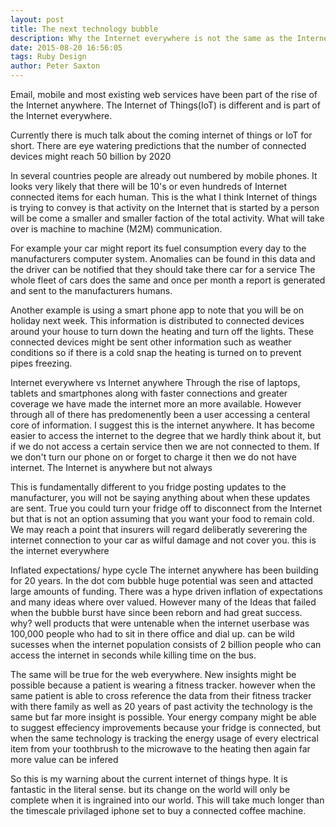 ```yaml
---
layout: post
title: The next technology bubble
description: Why the Internet everywhere is not the same as the Internet anywhere
date: 2015-08-20 16:56:05
tags: Ruby Design
author: Peter Saxton
---
```


Email, mobile and most existing web services have been part of the rise of the Internet anywhere.
The Internet of Things(IoT) is different and is part of the Internet everywhere.

Currently there is much talk about the coming internet of things or IoT for short.
There are eye watering predictions that the number of connected devices might reach 50 billion by 2020

In several countries people are already out numbered by mobile phones.
It looks very likely that there will be 10's or even hundreds of Internet connected items for each human.
This is the what I think Internet of things is trying to convey is that activity on the Internet that is started by a person will be come a smaller and smaller faction of the total activity.
What will take over is machine to machine (M2M) communication.

For example your car might report its fuel consumption every day to the manufacturers computer system.
Anomalies can be found in this data and the driver can be notified that they should take there car for a service
The whole fleet of cars does the same and once per month a report is generated and sent to the manufacturers humans.

Another example is using a smart phone app to note that you will be on holiday next week.
This information is distributed to connected devices around your house to turn down the heating and turn off the lights.
These connected devices might be sent other information such as weather conditions so if there is a cold snap the heating is turned on to prevent pipes freezing.

Internet everywhere vs Internet anywhere
Through the rise of laptops, tablets and smartphones along with faster connections and greater coverage we have made the internet more an more available.
However through all of there has predomenently been a user accessing a centeral core of information.
I suggest this is the internet anywhere. It has become easier to access the internet to the degree that we hardly think about it, but if we do not access a certain service then we are not connected to them. If we don't turn our phone on or forget to charge it then we do not have internet. The Internet is anywhere but not always

This is fundamentally different to you fridge posting updates to the manufacturer, you will not be saying anything about when these updates are sent. True you could turn your fridge off to disconnect from the Internet but that is not an option assuming that you want your food to remain cold.
We may reach a point that insurers will regard deliberatly severering the internet connection to your car as wilful damage and not cover you.
this is the internet everywhere

Inflated expectations/ hype cycle
The internet anywhere has been building for 20 years.
In the dot com bubble huge potential was seen and attacted large amounts of funding.
There was a hype driven inflation of expectations and many ideas where over valued.
However many of the Ideas that failed when the bubble burst have since been reborn and had great success.
why? well products that were untenable when the internet userbase was 100,000 people who had to sit in there office and dial up. can be wild sucesses when the internet population consists of 2 billion people who can access the internet in seconds while killing time on the bus.

The same will be true for the web everywhere.
New insights might be possible because a patient is wearing a fitness tracker. however when the same patient is able to cross reference the data from their fitness tracker with there family as well as 20 years of past activity the technology is the same but far more insight is possible.
Your energy company might be able to suggest effeciency improvements because your fridge is connected, but when the same technology is tracking the energy usage of every electrical item from your toothbrush to the microwave to the heating then again far more value can be infered

So this is my warning about the current internet of things hype. It is fantastic in the literal sense. but its change on the world will only be complete when it is ingrained into our world. This will take much longer than the timescale privilaged iphone set to buy a connected coffee machine.
